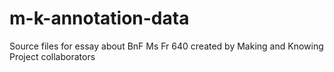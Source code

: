 # m-k-annotation-data
Source files for essay about BnF Ms Fr 640 created by Making and Knowing Project collaborators
